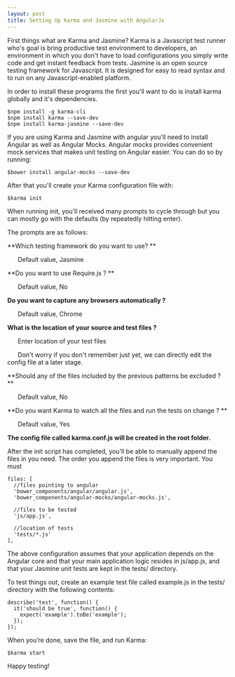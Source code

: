 ```yaml
---
layout: post
title: Setting Up Karma and Jasmine with AngularJs
---
```


First things what are Karma and Jasmine? Karma is a Javascript test runner who's goal is bring productive test environment to developers, an environment in which you don't have to load configurations you simply write code and get instant feedback from tests. Jasmine is an open source testing framework for Javascript. It is designed for easy to read syntax and to run on any Javascript-enabled platform.

In order to install these programs the first you'll want to do is install karma globally and it's dependencies.


    $npm install -g karma-cli
    $npm install karma --save-dev
    $npm install karma-jasmine --save-dev


If you are using Karma and Jasmine with angular you'll need to install Angular as well as Angular Mocks. Angular mocks provides convenient mock services that makes unit testing on Angular easier. You can do so by running:


    $bower install angular-mocks --save-dev


After that you'll create your Karma configuration file with:


    $karma init


When running init, you'll received many prompts to cycle through but you can mostly go with the defaults (by repeatedly hitting enter).

The prompts are as follows:

**Which testing framework do you want to use? **

&nbsp;&nbsp;&nbsp;&nbsp;&nbsp; Default value, Jasmine

**Do you want to use Require.js ? **

&nbsp;&nbsp;&nbsp;&nbsp;&nbsp; Default value, No

**Do you want to capture any browsers automatically ?**

&nbsp;&nbsp;&nbsp;&nbsp;&nbsp; Default value, Chrome

**What is the location of your source and test files ?**

&nbsp;&nbsp;&nbsp;&nbsp;&nbsp; Enter location of your test files

&nbsp;&nbsp;&nbsp;&nbsp;&nbsp; Don't worry if you don't remember just yet, we can directly edit the config file at a later stage.

**Should any of the files included by the previous patterns be excluded ? **

&nbsp;&nbsp;&nbsp;&nbsp;&nbsp; Default value, No

**Do you want Karma to watch all the files and run the tests on change ? **

&nbsp;&nbsp;&nbsp;&nbsp;&nbsp; Default value, Yes

**The config file called karma.conf.js will be created in the root folder.**

After the init script has completed, you'll be able to manually append the files in you need.  The order you append the files is very important. You must


    files: [
      //files pointing to angular
      'bower_components/angular/angular.js',
      'bower_components/angular-mocks/angular-mocks.js',

      //files to be tested
      'js/app.js',

      //location of tests
      'tests/*.js'
    ],


The above configuration assumes that your application depends on the Angular core and that your main application logic resides in js/app.js, and that your Jasmine unit tests are kept in the tests/ directory.

To test things out, create an example test file called example.js in the tests/ directory with the following contents:


    describe('test', function() {
      it('should be true', function() {
        expect('example').toBe('example');
      });
    });


When you’re done, save the file, and run Karma:


    $karma start


Happy testing!
